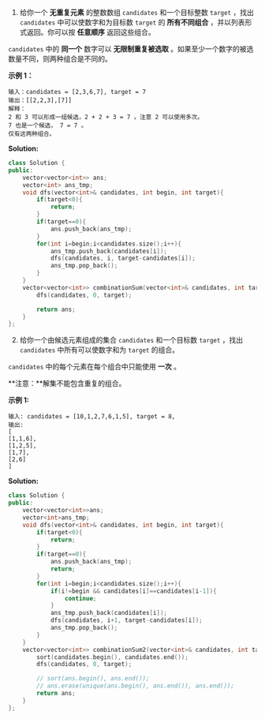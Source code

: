 1. 给你一个 **无重复元素** 的整数数组 `candidates` 和一个目标整数 `target` ，找出 `candidates` 中可以使数字和为目标数 `target` 的 **所有不同组合** ，并以列表形式返回。你可以按 **任意顺序** 返回这些组合。

`candidates` 中的 **同一个** 数字可以 **无限制重复被选取** 。如果至少一个数字的被选数量不同，则两种组合是不同的。 

**示例 1：**

```
输入：candidates = [2,3,6,7], target = 7
输出：[[2,2,3],[7]]
解释：
2 和 3 可以形成一组候选，2 + 2 + 3 = 7 。注意 2 可以使用多次。
7 也是一个候选， 7 = 7 。
仅有这两种组合。
```

**Solution:**

```c++
class Solution {
public:
    vector<vector<int>> ans;
    vector<int> ans_tmp;
    void dfs(vector<int>& candidates, int begin, int target){
        if(target<0){
            return;
        }
        if(target==0){
            ans.push_back(ans_tmp);
        }
        for(int i=begin;i<candidates.size();i++){
            ans_tmp.push_back(candidates[i]);
            dfs(candidates, i, target-candidates[i]);
            ans_tmp.pop_back();
        }
    }
    vector<vector<int>> combinationSum(vector<int>& candidates, int target) {
        dfs(candidates, 0, target);

        return ans;
    }
};
```



2. 给你一个由候选元素组成的集合 `candidates` 和一个目标数 `target` ，找出 `candidates` 中所有可以使数字和为 `target` 的组合。

`candidates` 中的每个元素在每个组合中只能使用 **一次** 。

**注意：**解集不能包含重复的组合。 

 

**示例 1:**

```
输入: candidates = [10,1,2,7,6,1,5], target = 8,
输出:
[
[1,1,6],
[1,2,5],
[1,7],
[2,6]
]
```

**Solution:**

```c++
class Solution {
public:
    vector<vector<int>>ans;
    vector<int>ans_tmp;
    void dfs(vector<int>& candidates, int begin, int target){
        if(target<0){
            return;
        }
        if(target==0){
            ans.push_back(ans_tmp);
            return;
        }
        for(int i=begin;i<candidates.size();i++){
            if(i!=begin && candidates[i]==candidates[i-1]){
                continue;
            }
            ans_tmp.push_back(candidates[i]);
            dfs(candidates, i+1, target-candidates[i]);
            ans_tmp.pop_back();
        }
    }
    vector<vector<int>> combinationSum2(vector<int>& candidates, int target) {
        sort(candidates.begin(), candidates.end());
        dfs(candidates, 0, target);

        // sort(ans.begin(), ans.end());
        // ans.erase(unique(ans.begin(), ans.end()), ans.end());
        return ans;
    }
};
```

